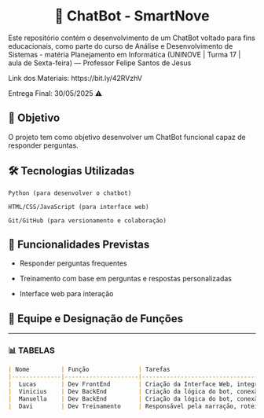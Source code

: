 <h1 align="center">🤖 ChatBot - SmartNove</h1>

<p>Este repositório contém o desenvolvimento de um ChatBot voltado para fins educacionais, como parte do curso de Análise e Desenvolvimento de Sistemas - matéria Planejamento em Informática (UNINOVE | Turma 17 | aula de Sexta-feira) — Professor Felipe Santos de Jesus</p>
<p>Link dos Materiais: https://bit.ly/42RVzhV</p>
<p>Entrega Final: 30/05/2025 ⚠</p>
<h2>📌 Objetivo</h2>

O projeto tem como objetivo desenvolver um ChatBot funcional capaz de responder perguntas.

<h2>🛠️ Tecnologias Utilizadas</h2>

    Python (para desenvolver o chatbot)

    HTML/CSS/JavaScript (para interface web)

    Git/GitHub (para versionamento e colaboração)

<h2>🧠 Funcionalidades Previstas</h2>

- Responder perguntas frequentes

- Treinamento com base em perguntas e respostas personalizadas

- Interface web para interação

<h2>👥 Equipe e Designação de Funções</h2>

---

### 📊 TABELAS

```markdown
| Nome         | Função              | Tarefas                                                                                             |
|--------------|---------------------|-----------------------------------------------------------------------------------------------------|
|  Lucas       | Dev FrontEnd        | Criação da Interface Web, integração com API do Bot, realização de testes e manutenção              |
|  Vinicius    | Dev BackEnd         | Criação da lógica do bot, conexão com banco de dados, estruturas das tabelas e manuais de uso       |
|  Manuella    | Dev BackEnd         | Criação da lógica do bot, conexão com banco de dados e manuais de uso                               |
|  Davi        | Dev Treinamento     | Responsável pela narração, roteiro e edição deste vídeo.                                            |

